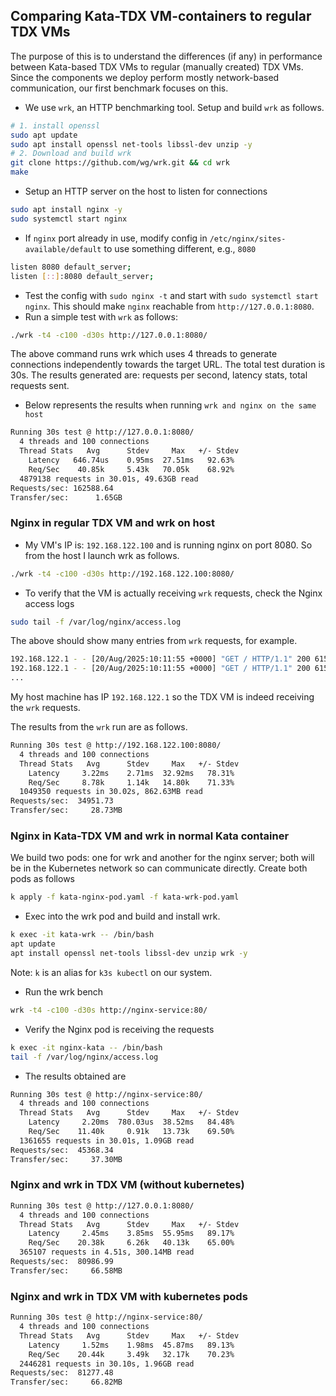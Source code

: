 ## Comparing Kata-TDX VM-containers to regular TDX VMs
The purpose of this is to understand the differences (if any) in performance between Kata-based TDX VMs to regular (manually created) TDX VMs. Since the components we deploy perform mostly network-based communication, our first benchmark focuses on this.

- We use `wrk`, an HTTP benchmarking tool. Setup and build `wrk` as follows.
```bash
# 1. install openssl 
sudo apt update
sudo apt install openssl net-tools libssl-dev unzip -y
# 2. Download and build wrk
git clone https://github.com/wg/wrk.git && cd wrk
make 
```
- Setup an HTTP server on the host to listen for connections
```bash
sudo apt install nginx -y
sudo systemctl start nginx
```
- If `nginx` port already in use, modify config in `/etc/nginx/sites-available/default` to use something different, e.g., `8080`
```bash
listen 8080 default_server;
listen [::]:8080 default_server;
```
- Test the config with `sudo nginx -t` and start with `sudo systemctl start nginx`. This should make `nginx` reachable from `http://127.0.0.1:8080`.
- Run a simple test with `wrk` as follows:
```bash
./wrk -t4 -c100 -d30s http://127.0.0.1:8080/
```
The above command runs wrk which uses 4 threads to generate connections independently towards the target URL. The total test duration is 30s.
The results generated are: requests per second, latency stats, total requests sent. 
- Below represents the results when running `wrk and nginx on the same host`
```bash
Running 30s test @ http://127.0.0.1:8080/
  4 threads and 100 connections
  Thread Stats   Avg      Stdev     Max   +/- Stdev
    Latency   646.74us    0.95ms  27.51ms   92.63%
    Req/Sec    40.85k     5.43k   70.05k    68.92%
  4879138 requests in 30.01s, 49.63GB read
Requests/sec: 162588.64
Transfer/sec:      1.65GB
```

### Nginx in regular TDX VM and wrk on host
- My VM's IP is: `192.168.122.100` and is running nginx on port 8080. So from the host I launch wrk as follows.
```bash
./wrk -t4 -c100 -d30s http://192.168.122.100:8080/
```
- To verify that the VM is actually receiving `wrk` requests, check the Nginx access logs
```bash
sudo tail -f /var/log/nginx/access.log
```
The above should show many entries from `wrk` requests, for example.
```bash
192.168.122.1 - - [20/Aug/2025:10:11:55 +0000] "GET / HTTP/1.1" 200 615 "-" "-"
192.168.122.1 - - [20/Aug/2025:10:11:55 +0000] "GET / HTTP/1.1" 200 615 "-" "-"
...
```
My host machine has IP `192.168.122.1` so the TDX VM is indeed receiving the `wrk` requests.

 The results from the `wrk` run are as follows.
```bash
Running 30s test @ http://192.168.122.100:8080/
  4 threads and 100 connections
  Thread Stats   Avg      Stdev     Max   +/- Stdev
    Latency     3.22ms    2.71ms  32.92ms   78.31%
    Req/Sec     8.78k     1.14k   14.80k    71.33%
  1049350 requests in 30.02s, 862.63MB read
Requests/sec:  34951.73
Transfer/sec:     28.73MB
```

### Nginx in Kata-TDX VM and wrk in normal Kata container
We build two pods: one for wrk and another for the nginx server; both will be in the Kubernetes network so can communicate directly.
Create both pods as follows
```bash
k apply -f kata-nginx-pod.yaml -f kata-wrk-pod.yaml
```
- Exec into the wrk pod and build and install wrk.
```bash
k exec -it kata-wrk -- /bin/bash
apt update
apt install openssl net-tools libssl-dev unzip wrk -y
```
Note: `k` is an alias for `k3s kubectl` on our system.
- Run the wrk bench
```bash
wrk -t4 -c100 -d30s http://nginx-service:80/
```
- Verify the Nginx pod is receiving the requests
```bash
k exec -it nginx-kata -- /bin/bash
tail -f /var/log/nginx/access.log
```
- The results obtained are
```bash
Running 30s test @ http://nginx-service:80/
  4 threads and 100 connections
  Thread Stats   Avg      Stdev     Max   +/- Stdev
    Latency     2.20ms  780.03us  38.52ms   84.48%
    Req/Sec    11.40k     0.91k   13.73k    69.50%
  1361655 requests in 30.01s, 1.09GB read
Requests/sec:  45368.34
Transfer/sec:     37.30MB
```

### Nginx and wrk in TDX VM (without kubernetes)
```bash
Running 30s test @ http://127.0.0.1:8080/
  4 threads and 100 connections
  Thread Stats   Avg      Stdev     Max   +/- Stdev
    Latency     2.45ms    3.85ms  55.95ms   89.17%
    Req/Sec    20.38k     6.26k   40.13k    65.00%
  365107 requests in 4.51s, 300.14MB read
Requests/sec:  80986.99
Transfer/sec:     66.58MB
```

### Nginx and wrk in TDX VM with kubernetes pods
```bash
Running 30s test @ http://nginx-service:80/
  4 threads and 100 connections
  Thread Stats   Avg      Stdev     Max   +/- Stdev
    Latency     1.52ms    1.98ms  45.87ms   89.13%
    Req/Sec    20.44k     3.49k   32.17k    70.23%
  2446281 requests in 30.10s, 1.96GB read
Requests/sec:  81277.48
Transfer/sec:     66.82MB

```